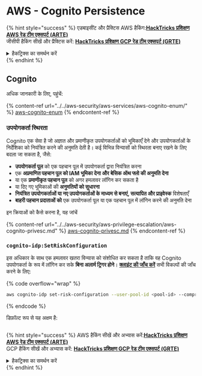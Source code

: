 # AWS - Cognito Persistence

{% hint style="success" %}
एडबाइसींट और प्रैक्टिस AWS हैकिंग:<img src="/.gitbook/assets/image.png" alt="" data-size="line">[**HackTricks प्रशिक्षण AWS रेड टीम एक्सपर्ट (ARTE)**](https://training.hacktricks.xyz/courses/arte)<img src="/.gitbook/assets/image.png" alt="" data-size="line">\
जीसीपी हैकिंग सीखें और प्रैक्टिस करें: <img src="/.gitbook/assets/image (2).png" alt="" data-size="line">[**HackTricks प्रशिक्षण GCP रेड टीम एक्सपर्ट (GRTE)**<img src="/.gitbook/assets/image (2).png" alt="" data-size="line">](https://training.hacktricks.xyz/courses/grte)

<details>

<summary>हैकट्रिक्स का समर्थन करें</summary>

* [**सब्सक्रिप्शन प्लान**](https://github.com/sponsors/carlospolop) की जाँच करें!
* **शामिल हों** 💬 [**डिस्कॉर्ड समूह**](https://discord.gg/hRep4RUj7f) या [**टेलीग्राम समूह**](https://t.me/peass) और **ट्विटर** 🐦 [**@hacktricks\_live**](https://twitter.com/hacktricks\_live)** को** **फॉलो** करें।
* **हैकिंग ट्रिक्स साझा करें** [**HackTricks**](https://github.com/carlospolop/hacktricks) और [**HackTricks Cloud**](https://github.com/carlospolop/hacktricks-cloud) github रेपो में PR जमा करके।

</details>
{% endhint %}

## Cognito

अधिक जानकारी के लिए, पहुंचें:

{% content-ref url="../../aws-security/aws-services/aws-cognito-enum/" %}
[aws-cognito-enum](../../aws-security/aws-services/aws-cognito-enum/)
{% endcontent-ref %}

### उपयोगकर्ता स्थिरता

Cognito एक सेवा है जो अज्ञात और प्रमाणीकृत उपयोगकर्ताओं को भूमिकाएँ देने और उपयोगकर्ताओं के निर्देशिका को नियंत्रित करने की अनुमति देती है। कई विभिन्न विन्यासों को स्थिरता बनाए रखने के लिए बदला जा सकता है, जैसे:

* **उपयोगकर्ता पूल** को एक पहचान पूल में उपयोगकर्ता द्वारा नियंत्रित करना
* एक **अप्रमाणित पहचान पूल को IAM भूमिका देना और बेसिक ऑथ फ्लो की अनुमति देना**
* या एक **प्रमाणीकृत पहचान पूल** को अगर हमलावर लॉगिन कर सकता है
* या दिए गए भूमिकाओं की **अनुमतियों को सुधारना**
* **नियंत्रित उपयोगकर्ताओं या नए उपयोगकर्ताओं के माध्यम से बनाएं, सत्यापित और प्राइवेस्क** विशेषताएँ
* **बाहरी पहचान प्रदाताओं को** एक उपयोगकर्ता पूल या एक पहचान पूल में लॉगिन करने की अनुमति देना

इन क्रियाओं को कैसे करना है, यह जांचें

{% content-ref url="../../aws-security/aws-privilege-escalation/aws-cognito-privesc.md" %}
[aws-cognito-privesc.md](../../aws-security/aws-privilege-escalation/aws-cognito-privesc.md)
{% endcontent-ref %}

### `cognito-idp:SetRiskConfiguration`

इस अधिकार के साथ एक हमलावर खतरा विन्यास को संशोधित कर सकता है ताकि वह Cognito उपयोगकर्ता के रूप में लॉगिन कर सके **बिना अलार्म ट्रिगर होने**। [**क्लाइंट की जाँच करें**](https://docs.aws.amazon.com/cli/latest/reference/cognito-idp/set-risk-configuration.html) सभी विकल्पों की जाँच करने के लिए: 

{% code overflow="wrap" %}
```bash
aws cognito-idp set-risk-configuration --user-pool-id <pool-id> --compromised-credentials-risk-configuration EventFilter=SIGN_UP,Actions={EventAction=NO_ACTION}
```
{% endcode %}

डिफ़ॉल्ट रूप से यह अक्षम है:

<figure><img src="https://lh6.googleusercontent.com/EOiM0EVuEgZDfW3rOJHLQjd09-KmvraCMssjZYpY9sVha6NcxwUjStrLbZxAT3D3j9y08kd5oobvW8a2fLUVROyhkHaB1OPhd7X6gJW3AEQtlZM62q41uYJjTY1EJ0iQg6Orr1O7yZ798EpIJ87og4Tbzw=s2048" alt=""><figcaption></figcaption></figure>

{% hint style="success" %}
AWS हैकिंग सीखें और अभ्यास करें:<img src="/.gitbook/assets/image.png" alt="" data-size="line">[**HackTricks प्रशिक्षण AWS रेड टीम एक्सपर्ट (ARTE)**](https://training.hacktricks.xyz/courses/arte)<img src="/.gitbook/assets/image.png" alt="" data-size="line">\
GCP हैकिंग सीखें और अभ्यास करें: <img src="/.gitbook/assets/image (2).png" alt="" data-size="line">[**HackTricks प्रशिक्षण GCP रेड टीम एक्सपर्ट (GRTE)**<img src="/.gitbook/assets/image (2).png" alt="" data-size="line">](https://training.hacktricks.xyz/courses/grte)

<details>

<summary>हैकट्रिक्स का समर्थन करें</summary>

* [**सदस्यता योजनाएं**](https://github.com/sponsors/carlospolop) की जाँच करें!
* **शामिल हों** 💬 [**डिस्कॉर्ड समूह**](https://discord.gg/hRep4RUj7f) या [**टेलीग्राम समूह**](https://t.me/peass) या **हमें** **ट्विटर** 🐦 [**@hacktricks\_live**](https://twitter.com/hacktricks\_live)** पर फॉलो** करें।
* **हैकिंग ट्रिक्स साझा करें, PRs सबमिट करके** [**HackTricks**](https://github.com/carlospolop/hacktricks) और [**HackTricks Cloud**](https://github.com/carlospolop/hacktricks-cloud) github रेपो में।

</details>
{% endhint %}
